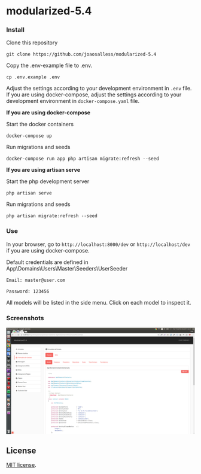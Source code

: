 # modularized-5.4

### Install

Clone this repository
```
git clone https://github.com/joaosalless/modularized-5.4
```

Copy the .env-example file to .env.

```
cp .env.example .env
```

Adjust the settings according to your development environment in `.env` file.
If you are using docker-compose, adjust the settings according to your development environment in `docker-compose.yaml` file.

**If you are using docker-compose**

Start the docker containers
```
docker-compose up
```

Run migrations and seeds
```
docker-compose run app php artisan migrate:refresh --seed
```

**If you are using artisan serve**

Start the php development server
```
php artisan serve
```

Run migrations and seeds
```
php artisan migrate:refresh --seed
```

### Use
In your browser, go to `http://localhost:8000/dev` or `http://localhost/dev` if you are using docker-compose.

Default credentials are defined in App\Domains\Users\Master\Seeders\UserSeeder

```
Email: master@user.com
```

```
Password: 123456
```

All models will be listed in the side menu. Click on each model to inspect it.

### Screenshots
![](docs/screenshots/model.png)

## License

[MIT license](http://opensource.org/licenses/MIT).
